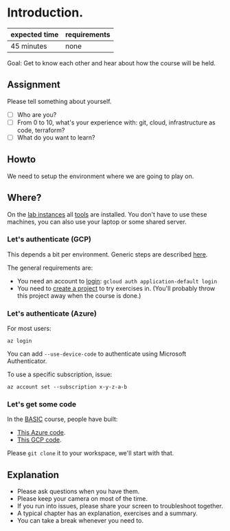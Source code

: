# Introduction.

|expected time|requirements|
|-------------|------------|
|45 minutes   |none        |

Goal: Get to know each other and hear about how the course will be held.

## Assignment

Please tell something about yourself.

- [ ] Who are you?
- [ ] From 0 to 10, what's your experience with: git, cloud, infrastructure as code, terraform?
- [ ] What do you want to learn?

## Howto

We need to setup the environment where we are going to play on.

## Where?

On the [lab instances](https://github.com/robertdebock/terraform-playground) all [tools](https://github.com/robertdebock/terraform-playground/blob/master/cloud-init.yml) are installed. You don't have to use these machines, you can also use your laptop or some shared server.

### Let's authenticate (GCP)

This depends a bit per environment. Generic steps are described [here](https://registry.terraform.io/providers/hashicorp/google/latest/docs/guides/getting_started).

The general requirements are:
- You need an account to [login](https://registry.terraform.io/providers/hashicorp/google/latest/docs/guides/getting_started): `gcloud auth application-default login`
- You need to [create a project](https://cloud.google.com/sdk/gcloud/reference/projects/create) to try exercises in. (You'll probably throw this project away when the course is done.)

### Let's authenticate (Azure)

For most users:

```shell
az login
```

You can add `--use-device-code` to authenticate using Microsoft Authenticator.

To use a specific subscription, issue:

```shell
az account set --subscription x-y-z-a-b
```

### Let's get some code

In the [BASIC](../BASIC) course, people have built:

- [This Azure code](https://github.com/hashicorp/learn-terraform-azure).
- [This GCP code](https://github.com/robertdebock/terraform-gcp-firewall/blob/master/instance.tf).

Please `git clone` it to your workspace, we'll start with that.

## Explanation

- Please ask questions when you have them.
- Please keep your camera on most of the time.
- If you run into issues, please share your screen to troubleshoot together.
- A typical chapter has an explanation, exercises and a summary.
- You can take a break whenever you need to.
